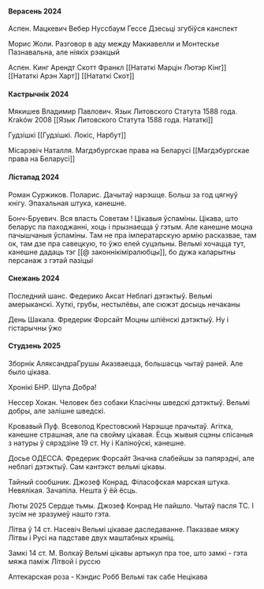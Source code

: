 #### Верасень 2024
Аспен. Мацкевич Вебер Нуссбаум Гессе
Дзесьці згубіўся канспект

Морис Жоли. Разговор в аду между Макиавелли и Монтескье
Пазнавальна, але ніякіх рэакцый

Аспен. Кинг Арендт Скотт Франкл 
[[Нататкі Марцін Лютэр Кінг]]
[[Нататкі Арэн Харт]]
[[Нататкі Скот]]

#### Кастрычнік 2024
Мякишев Владимир Павлович. Язык Литовского Статута 1588 года. Kraków 2008
[[Язык Литовского Статута 1588 года. Нататкі]]

Гудзішкі
[[Гудзішкі. Локіс, Нарбут]]

Місарэвіч Наталля. Магдэбургскае права на Беларусі
[[Магдэбургскае права на Беларусі]]

#### Лістапад 2024
Роман Суржиков. Поларис.
Дачытаў нарэшце. Больш за год цягнуў кнігу. Эпахальная штука, канешне.

Бонч-Бруевич. Вся власть Советам !
Цікавыя ўспаміны. Цікава, што беларус па паходжанні, хоць і прызнаецца ў гэтым. Але канешне моцна пачышчаныя ўспаміны. Там не пра імператарскую армію расказвае, там ок, там дзе пра савецкую, то ўжо елей суцэльны. 
Вельмі хочацца тут, канешне дадаць тэг [[@ законнікіміралюбцы]], бо дужа каларытны персанаж з гэтай пазіцыі

#### Снежань 2024
Последний шанс. Федерико Аксат
Неблагі дэтэктыў. Вельмі амерыканскі. Хуткі, грубы, нестылёвы, але сюжэт досыць нечаканы

День Шакала. Фредерик Форсайт
Моцны шпіёнскі дэтэктыў. Ну і гістарычны ўжо

#### Студзень 2025

Зборнік АляксандраГрушы
Аказваецца, большасць чытаў раней. Але было цікава.

Хронікі БНР. Шупа
Добра!

Нессер Хокан. Человек без собаки 
Класічны шведскі дэтэктыў. Вельмі добры, але залішне шведскі.

Кровавый Пуф. Всеволод Крестовский
Нарэшце прачытаў. Агітка, канешне страшная, але па свойму цікавая. Ёсць жывыя сцэны спісаныя з натуры ў сярэдзіне 19 ст. Ну і Каліноўскі, канешне.

Досье ОДЕССА. Фредерик Форсайт
Значна слабейшы за папярэдні, але неблагі дэтэктыў. Сам кантэкст вельмі цікавы.

Тайный сообшник. Джозеф Конрад.
Філасофская марская штука. Невялікая. Зачапіла. Нешта ў ёй ёсць.


Люты 2025
Сердце тьмы. Джозеф Конрад
Не пайшло. Чытаў пасля ТС. І зусім не зразумеў нашто гэта.

Літва ў 14 ст. Насевіч
Вельмі цікавае даследаванне. Паказвае мяжу Літвы і Русі на падставе двух маштабных крыніц.

Замкі 14 ст. М. Волкаў
Вельмі цікавы артыкул пра тое, што замкі - гэта мяжа паміж Літвой і руссю


Аптекарская роза - Кэндис Робб 
Вельмі так сабе
Нецікава